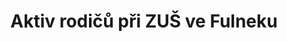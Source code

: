 ---
id: b906be2e-9914-4117-bae3-9ed60c92fbb0
title: Aktiv rodičů při ZUŠ ve Fulneku
price: 5000
year: 2019
description: Pořízení zvukové techniky pro potřebu výuky kapel a souborů na ZUŠ ve FulneKU
kouskovani: true
locationName: undefined
position:
  lng: 17.9046791661948
  lat: 49.71203549952499
---
